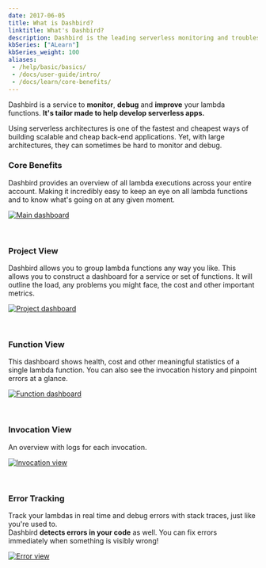 ```yaml
---
date: 2017-06-05
title: What is Dashbird?
linktitle: What's Dashbird?
description: Dashbird is the leading serverless monitoring and troubleshooting platform that helps software engineers to launch agile serverless websites and software.
kbSeries: ["ALearn"]
kbSeries_weight: 100
aliases:
 - /help/basic/basics/
 - /docs/user-guide/intro/
 - /docs/learn/core-benefits/
---
```


Dashbird is a service to **monitor**, **debug** and **improve** your lambda functions. **It's tailor made to help develop serverless apps.**

Using serverless architectures is one of the fastest and cheapest ways of building scalable and cheap back-end applications. Yet, with large architectures, they can sometimes be hard to monitor and debug.

### Core Benefits

Dashbird provides an overview of all lambda executions across your entire account. Making it incredibly easy to keep an eye on all lambda functions and to know what's going on at any given moment.

<a href='/images/docs/overview.png' target="_blank"><img alt='Main dashboard' src='/images/docs/overview.png'></a>

<br>

### Project View

Dashbird allows you to group lambda functions any way you like. This allows you to construct a dashboard for a service or set of functions. It will outline the load, any problems you might face, the cost and other important metrics.

<a href='/images/docs/serviceview.png' target="_blank"><img alt='Project dashboard' src='/images/docs/project-view.png'></a>

<br>

### Function View

This dashboard shows health, cost and other meaningful statistics of a single lambda function. You can also see the invocation history and pinpoint errors at a glance.

<a href='/images/docs/functionview.png' target="_blank"><img alt='Function dashboard' src='/images/docs/functionview.png'></a>

<br>

### Invocation View

An overview with logs for each invocation.

<a href='/images/docs/invocation.png' target="_blank"><img alt='Invocation view' src='/images/docs/invocation.png'></a>

<br>

### Error Tracking
Track your lambdas in real time and debug errors with stack traces, just like you're used to.<br> Dashbird **detects errors in your code** as well. You can fix errors immediately when something is visibly wrong!

<a href='/images/docs/errorview.png' target="_blank"><img alt='Error view' src='/images/docs/errorview.png'></a>
